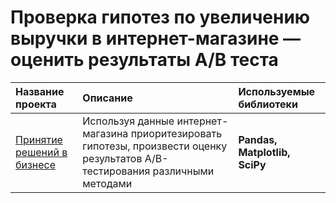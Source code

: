 # Проверка гипотез по увеличению выручки в интернет-магазине — оценить результаты A/B теста

| Название проекта | Описание | Используемые библиотеки | 
| :---------------------- | :---------------------- | :---------------------- |
 [Принятие решений в бизнесе](https://github.com/jvx92/Business-decision-making/blob/main/Business%20decision-making/ab.ipynb) | Используя данные интернет-магазина приоритезировать гипотезы, произвести оценку результатов A/B-тестирования различными методами  | **Pandas, Matplotlib, SciPy**

